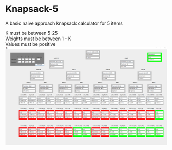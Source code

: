 # Knapsack-5
A basic naive approach knapsack calculator for 5 items

K must be between 5-25  
Weights must be between 1 - K  
Values must be positive  
![Program Screenshot](https://github.com/melihacil/Knapsack-5/blob/da474e6e392cf4c5f31c85312f3b1733ea338eb7/Screenshot.png) 
